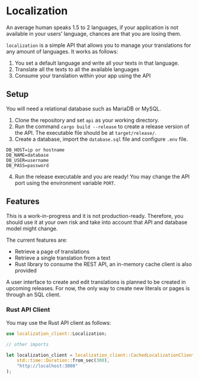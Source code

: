 # Localization

An average human speaks 1.5 to 2 languages, if your application is not available in your users' language, chances are that you are losing them.

`localization` is a simple API that allows you to manage your translations for any amount of languages. 
It works as follows:

1. You set a default language and write all your texts in that language.
2. Translate all the texts to all the available languages
3. Consume your translation within your app using the API


## Setup
You will need a relational database such as MariaDB or MySQL.

1. Clone the repository and set `api` as your working directory.
2. Run the command `cargo build --release` to create a release version of the API. The executable file should be at `target/release/`.
3. Create a database, import the `database.sql` file and configure `.env` file.
```
DB_HOST=ip or hostname
DB_NAME=database
DB_USER=username
DB_PASS=password
```
4. Run the release executable and you are ready! You may change the API port using the environment variable `PORT`.

## Features
This is a work-in-progress and it is not production-ready. Therefore, you should use it at your own risk and take into account that API and database model might change.

The current features are:

- Retrieve a page of translations
- Retrieve a single translation from a text
- Rust library to consume the REST API, an in-memory cache client is also provided

A user interface to create and edit translations is planned to be created in upcoming releases. 
For now, the only way to create new literals or pages is through an SQL client.

### Rust API Client

You may use the Rust API client as follows:
```rust
use localization_client::Localization;

// other imports

let localization_client = localization_client::CachedLocalizationClient::new(
    std::time::Duration::from_sec(300), 
    "http://localhost:3000"
);
```